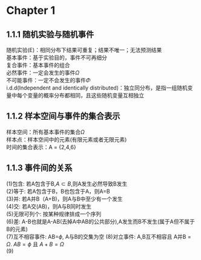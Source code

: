 # Chapter 1
## 1.1.1 随机实验与随机事件
  随机实验(E)：相同分布下结果可重复；结果不唯一；无法预测结果\
  基本事件：基于实验目的，事件不可再细分\
  复合事件：基本事件的组合\
  必然事件：一定会发生的事件$\Omega$\
  不可能事件：一定不会发生的事件$\Phi$\
  i.d.d(Independent and identically distributed)：独立同分布，是指一组随机变量中每个变量的概率分布都相同，且这些随机变量互相独立

## 1.1.2 样本空间与事件的集合表示
  样本空间：所有基本事件的集合$\Omega$\
  样本点：样本空间中的元素(有限元素或者无限元素)\
  时间的集合表示：A = {2,4,6}
  
## 1.1.3 事件间的关系
  (1)包含: 若A包含于B,$A \subset B$,则A发生必然导致B发生\
  (2)等于: 若A包含于B，B也包含于A，则A=B\
  (3)并: 若A并B（A+B)，则A与B中至少有一个发生\
  (4)交: 若A交(AB)，则A与B同时发生\
  (5)无限可列个: 按某种规律排成一个序列\
  (6)差: A-B也就是A-AB(去掉A中AB的公共部分),A发生而B不发生(属于A但不属于B的元素)\
  (7)互不相容事件: AB=$\phi$\, A与B的交集为空
  (8)对立事件: A,B互不相容且 A并B = $\Omega$. $AB = \phi$ 且 $A+B = \Omega$ \
  (9)
  
  
  
